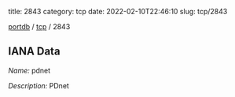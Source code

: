 title: 2843
category: tcp
date: 2022-02-10T22:46:10
slug: tcp/2843

[portdb](/) / [tcp](/category/tcp.html) / 2843


## IANA Data

_Name:_ pdnet

_Description:_ PDnet

